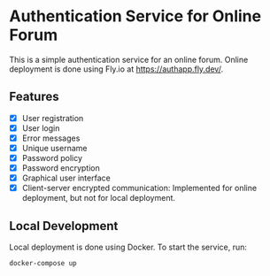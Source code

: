 # Authentication Service for Online Forum

This is a simple authentication service for an online forum. Online deployment is done using Fly.io at <https://authapp.fly.dev/>.

## Features

- [x] User registration
- [x] User login
- [x] Error messages
- [x] Unique username
- [x] Password policy
- [x] Password encryption
- [x] Graphical user interface
- [X] Client-server encrypted communication: Implemented for online deployment, but not for local deployment.

## Local Development

Local deployment is done using Docker. To start the service, run:

```bash
docker-compose up
```
